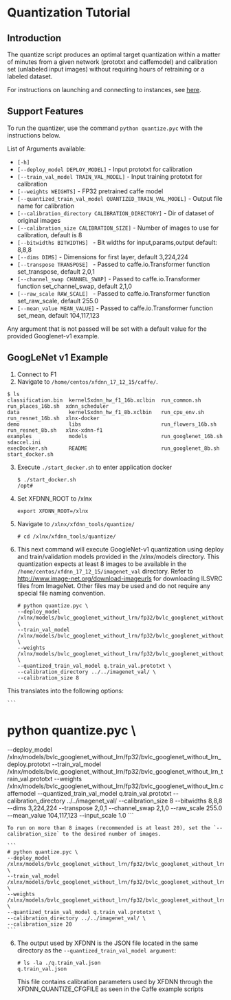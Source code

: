 # Quantization Tutorial

## Introduction
The quantize script produces an optimal target quantization within a matter of minutes from a given network (prototxt and caffemodel) and calibration set (unlabeled input images) without requiring hours of retraining or a labeled dataset.

For instructions on launching and connecting to instances, see [here][].

## Support Features

To run the quantizer, use the command `python quantize.pyc` with the instructions below.

List of Arguments available:

- `[-h]`
- `[--deploy_model DEPLOY_MODEL]` - Input prototxt for calibration
- `[--train_val_model TRAIN_VAL_MODEL]` - Input training prototxt for calibration
- `[--weights WEIGHTS]` - FP32 pretrained caffe model
- `[--quantized_train_val_model QUANTIZED_TRAIN_VAL_MODEL]` - Output file name for calibration
- `[--calibration_directory CALIBRATION_DIRECTORY]` - Dir of dataset of original images
- `[--calibration_size CALIBRATION_SIZE]` - Number of images to use for calibration, default is 8
- `[--bitwidths BITWIDTHS] ` - Bit widths for input,params,output default: 8,8,8
- `[--dims DIMS]`            - Dimensions for first layer, default 3,224,224
- `[--transpose TRANSPOSE] ` - Passed to caffe.io.Transformer function set_transpose, default 2,0,1
- `[--channel_swap CHANNEL_SWAP]` - Passed to caffe.io.Transformer function set_channel_swap, default 2,1,0
- `[--raw_scale RAW_SCALE] ` - Passed to caffe.io.Transformer function set_raw_scale, default 255.0
- `[--mean_value MEAN_VALUE]` - Passed to caffe.io.Transformer function set_mean, default 104,117,123

Any argument that is not passed will be set with a default value for the provided Googlenet-v1 example.

## GoogLeNet v1 Example

1. Connect to F1
2. Navigate to `/home/centos/xfdnn_17_12_15/caffe/`.</br>
  ```
  $ ls
  classification.bin  kernelSxdnn_hw_f1_16b.xclbin  run_common.sh         run_places_16b.sh  xdnn_scheduler
  data                kernelSxdnn_hw_f1_8b.xclbin   run_cpu_env.sh        run_resnet_16b.sh  xlnx-docker
  demo                libs                          run_flowers_16b.sh    run_resnet_8b.sh   xlnx-xdnn-f1
  examples            models                        run_googlenet_16b.sh  sdaccel.ini
  execDocker.sh       README                        run_googlenet_8b.sh   start_docker.sh
  ```

3. Execute `./start_docker.sh` to enter application docker
	```
	$ ./start_docker.sh
	/opt#
	```

4. Set XFDNN_ROOT to /xlnx
	```
	export XFDNN_ROOT=/xlnx
	```

4. Navigate to `/xlnx/xfdnn_tools/quantize/`
	```
	# cd /xlnx/xfdnn_tools/quantize/
	```

5. This next command will execute GoogleNet-v1 quantization using deploy and train/validation models provided in the /xlnx/models directory.  This quantization expects at least 8 images to be available in the `/home/centos/xfdnn_17_12_15/imagenet_val` directory.  Refer to http://www.image-net.org/download-imageurls for downloading ILSVRC files from ImageNet.  Other files may be used and do not require any special file naming convention.
	```
	# python quantize.pyc \
	--deploy_model /xlnx/models/bvlc_googlenet_without_lrn/fp32/bvlc_googlenet_without_lrn_deploy.prototxt \
	--train_val_model /xlnx/models/bvlc_googlenet_without_lrn/fp32/bvlc_googlenet_without_lrn_train_val.prototxt \
	--weights /xlnx/models/bvlc_googlenet_without_lrn/fp32/bvlc_googlenet_without_lrn.caffemodel \
	--quantized_train_val_model q.train_val.prototxt \
	--calibration_directory ../../imagenet_val/ \
	--calibration_size 8
	```

  This translates into the following options:

	```
  # python quantize.pyc \
  --deploy_model /xlnx/models/bvlc_googlenet_without_lrn/fp32/bvlc_googlenet_without_lrn_deploy.prototxt
  --train_val_model /xlnx/models/bvlc_googlenet_without_lrn/fp32/bvlc_googlenet_without_lrn_train_val.prototxt
  --weights /xlnx/models/bvlc_googlenet_without_lrn/fp32/bvlc_googlenet_without_lrn.caffemodel
  --quantized_train_val_model q.train_val.prototxt
  --calibration_directory ../../imagenet_val/
  --calibration_size 8
  --bitwidths 8,8,8
  --dims 3,224,224
  --transpose 2,0,1
  --channel_swap 2,1,0
  --raw_scale 255.0
  --mean_value 104,117,123
  --input_scale 1.0
	```

	To run on more than 8 images (recommended is at least 20), set the `--calibration_size` to the desired number of images.

	```
	# python quantize.pyc \
	--deploy_model /xlnx/models/bvlc_googlenet_without_lrn/fp32/bvlc_googlenet_without_lrn_deploy.prototxt \
	--train_val_model /xlnx/models/bvlc_googlenet_without_lrn/fp32/bvlc_googlenet_without_lrn_train_val.prototxt \
	--weights /xlnx/models/bvlc_googlenet_without_lrn/fp32/bvlc_googlenet_without_lrn.caffemodel \
	--quantized_train_val_model q.train_val.prototxt \
	--calibration_directory ../../imagenet_val/ \
	--calibration_size 20
	```

6. The output used by XFDNN is the JSON file located in the same directory as the `--quantized_train_val_model argument`:
	```
	# ls -la ./q.train_val.json
	q.train_val.json
	```
   This file contains calibration parameters used by XFDNN through the XFDNN_QUANTIZE_CFGFILE as seen in the Caffe example scripts

[here]: launching_instance.md
[click here]: https://github.com/aws/aws-fpga/blob/master/sdk/userspace/fpga_mgmt_tools/README.md#sudo-or-root-privileges
[MxNet]:https://github.com/apache/incubator-mxnet

